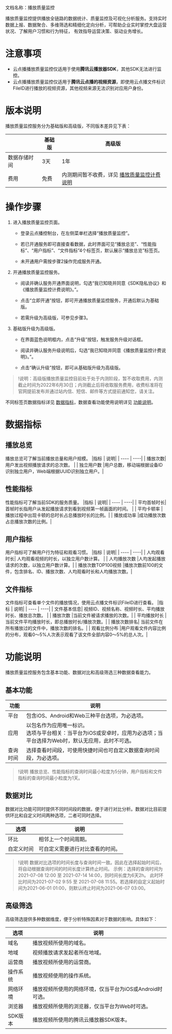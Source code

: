 文档名称：播放质量监控

播放质量监控提供播放全链路的数据统计、质量监控及可视化分析服务。支持实时数据上报、数据聚合、多维筛选和精细化定向分析，可帮助企业实时掌控大盘运营状况、了解用户习惯和行为特征，
有效指导运营决策、驱动业务增长。

# 注意事项
* 云点播播放质量监控仅适用于使用**腾讯云播放器SDK**，其他SDK无法进行监控。
* 云点播播放质量监控仅适用于**腾讯云点播的视频资源**，即使用云点播文件标识FileID进行播放的视频资源，其他视频来源无法识别对应用户身份。

# 版本说明
播放质量监控服务分为基础版和高级版，不同版本差异见下表：

|  | 基础版 | 高级版|
| ----  | ----| ----| 
| 数据存储时间| 3天 | 1年 |
| 费用 |免费|内测期间暂不收费，详见 [播放质量监控计费说明](11) |


# 操作步骤
1. 进入播放质量监控页面。

   - 登录云点播控制台，在左侧菜单栏选择“播放质量监控”。
   
   - 若已开通服务即可直接查看数据，此时界面可见“播放总览”、“性能指标”、“用户指标”、“文件指标”4个标签页，默认展示“播放总览”标签页。
   
   - 未开通用户需按步骤2操作完成服务开通。
   
2. 开通播放质量监控服务。

   - 阅读并确认服务开通界面说明，勾选“我已知晓并同意《SDK隐私协议》和《播放质量监控计费说明》。”。
   
   - 点击“立即开通”按钮，即可开通播放质量监控服务，开通后默认为基础版。
   
   - 若需升级为高级版，可参见步骤3。

3. 基础版升级为高级版。
 
   - 在界面蓝色说明框内，点击“升级”按钮，触发服务升级对话框。
  
   - 阅读并确认服务升级说明后，勾选“我已知晓并同意《播放质量监控计费说明》。”。
  
   - 点击“确认升级”按钮，即可从基础版升级为高级版。

> !说明：高级版播放质量监控目前处于处于内测阶段，暂不收取费用，内测截止时间为2022年6月30日；内测截止后将收取服务费用，收费标准将在官网提前发布并通过站内信、短信、邮件等方式提前通知您，请关注。



不同标签页数据指标详见 [数据指标](下面对应标题)，数据查看功能使用说明详见 [功能说明](下面的标题)。











# 数据指标
## 播放总览
播放总览可了解当前播放总量和用户规模。
|指标   | 说明|
| ----  | ----| 
| 播放次数| 用户发出视频播放请求的总次数。 |
| 独立用户数 |用户总数，移动端根据设备ID识别独立用户，Web端根据UUID识别独立用户。|

## 性能指标
性能指标可了解当前SDK的服务质量。
|指标   | 说明|
| ----  | ----| 
| 平均首帧时长| 首帧时长指用户从发起播放请求到看到视频第一帧画面的时间。 |
| 平均卡顿率 |播放过程中出现卡顿的总时长占总播放时长的比例。|
| 播放成功率 |成功播放次数占总播放次数的比例。|

## 用户指标
用户指标可了解用户行为特征和观看习惯。
|指标   | 说明|
| ----  | ----| 
| 人均观看时长| 人均观看视频的时长，以独立用户数计算。 |
| 人均播放次数 |人均发起播放请求的次数，以独立用户数计算。|
| 播放次数TOP100视频 |播放次数前100的文件，包含排名、ID、播放次数、人均观看时长和人均播放次数。|


## 文件指标
文件指标可查看单个文件的播放情况，使用云点播文件标识FileID进行查看。
|指标   | 说明|
| ----  | ----| 
| 文件基本信息| 视频ID、视频名称、视频时长、平均播放时长、播放总次数。 |
| 播放次数 |当前文件被请求播放的次数。|
| 平均播放时长 |当前文件平均播放时长，即总播放时长/播放次数。|
| 播放次数排名| 当前文件在所有播放过的文件中，播放次数的排名。|
| 观看比例分布 |用户观看文件内容比例的分布，观看0～5%人次表示观看了该文件全部内容0～5%的总人次。|


# 功能说明
播放质量监控服务包含基本功能、数据对比和高级筛选三种数据查看能力。

## 基本功能
|功能   | 说明|
| ----  | ----| 
| 平台  | 包含iOS、Android和Web三种平台选项，为必选项。 |
| 应用  | 以包名作为应用唯一标识。 <br>选项与平台相关：当平台为iOS或安卓时，应用为必选项；当平台选择为Web时，默认无应用，此时不可选。|
| 查询时间  | 选择查看时间段，可使用快捷时间也可自定义数据查询时间段，为必选项。| 

> !说明
> 播放总览、性能指标的查询时间最小粒度为5分钟，用户指标和文件指标的查询时间最小粒度为1天。

## 数据对比
数据对比功能可同时提供不同时间段的数据，便于进行对比分析。数据对比目前提供环比和自定义时间两种选项，二者可同时选择。

|选项   | 说明|
| ----  | ----| 
| 环比  | 相邻上一个时间周期。|
| 自定义时间  | 可自定义需要进行对比查看的时间。|

> !说明
> 数据对比选项的时间长度与查询时间一致。因此在选择起始时间后，将自动根据查询时间的时间长度计算终止时间。
> 示例：选择的查询时间为2021-07-08 12:00  至 2021-07-14 14:00，则时间长度为6天2h。
> 此时环比时间为2021-07-02 9:55 至 2021-07-08 11:55。若选择的自定义起始时间为2021-06-01 01:00，则默认终止时间为2021-06-07 03:00。


## 高级筛选
高级筛选提供多种数据维度，便于分析特殊因素对于数据的影响。具体如下：

|选项   | 说明|
| ----  | ----| 
| 域名  | 播放视频所使用的域名。|
| 地域 | 视频播放请求发起者所在地域。|
| 运营商  |播放视频所使用的运营商。| 
| 操作系统  | 播放视频使用的操作系统。|
| 网络环境 | 播放视频所使用的网络环境，仅当平台为iOS或Android时可选。|
| 浏览器  | 播放视频所使用的浏览器，仅当平台为Web时可选。| 
| SDK版本  | 播放视频所使用的腾讯云播放器SDK版本。|
